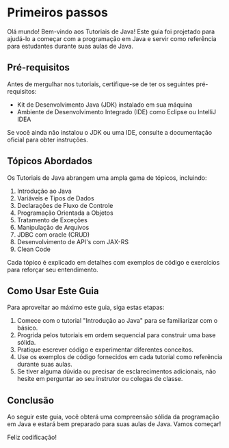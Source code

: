 # Primeiros passos

Olá mundo! Bem-vindo aos Tutoriais de Java! Este guia foi projetado para ajudá-lo a começar com a programação em Java e servir como referência para estudantes durante suas aulas de Java.

## Pré-requisitos

Antes de mergulhar nos tutoriais, certifique-se de ter os seguintes pré-requisitos:

- Kit de Desenvolvimento Java (JDK) instalado em sua máquina
- Ambiente de Desenvolvimento Integrado (IDE) como Eclipse ou IntelliJ IDEA

Se você ainda não instalou o JDK ou uma IDE, consulte a documentação oficial para obter instruções.

## Tópicos Abordados

Os Tutoriais de Java abrangem uma ampla gama de tópicos, incluindo:

1. Introdução ao Java
2. Variáveis e Tipos de Dados
3. Declarações de Fluxo de Controle
4. Programação Orientada a Objetos
5. Tratamento de Exceções
6. Manipulação de Arquivos
7. JDBC com oracle (CRUD)
8. Desenvolvimento de API's com JAX-RS
9. Clean Code

Cada tópico é explicado em detalhes com exemplos de código e exercícios para reforçar seu entendimento.

## Como Usar Este Guia

Para aproveitar ao máximo este guia, siga estas etapas:

1. Comece com o tutorial "Introdução ao Java" para se familiarizar com o básico.
2. Progrida pelos tutoriais em ordem sequencial para construir uma base sólida.
3. Pratique escrever código e experimentar diferentes conceitos.
4. Use os exemplos de código fornecidos em cada tutorial como referência durante suas aulas.
5. Se tiver alguma dúvida ou precisar de esclarecimentos adicionais, não hesite em perguntar ao seu instrutor ou colegas de classe.

## Conclusão

Ao seguir este guia, você obterá uma compreensão sólida da programação em Java e estará bem preparado para suas aulas de Java. Vamos começar!

Feliz codificação!